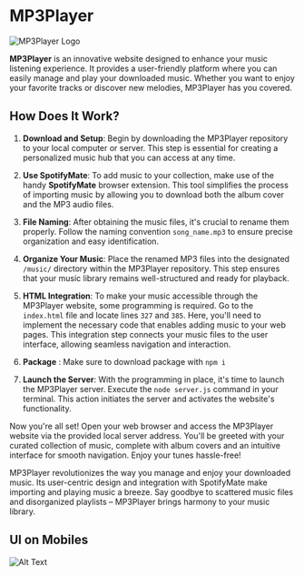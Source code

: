 # MP3Player

![MP3Player Logo](https://media.discordapp.net/attachments/856635376788307999/1135978439241892031/iO_W-removebg-preview.png)

**MP3Player** is an innovative website designed to enhance your music listening experience. It provides a user-friendly platform where you can easily manage and play your downloaded music. Whether you want to enjoy your favorite tracks or discover new melodies, MP3Player has you covered.

## How Does It Work?

1. **Download and Setup**: Begin by downloading the MP3Player repository to your local computer or server. This step is essential for creating a personalized music hub that you can access at any time.

2. **Use SpotifyMate**: To add music to your collection, make use of the handy **SpotifyMate** browser extension. This tool simplifies the process of importing music by allowing you to download both the album cover and the MP3 audio files.

3. **File Naming**: After obtaining the music files, it's crucial to rename them properly. Follow the naming convention `song_name.mp3` to ensure precise organization and easy identification.

4. **Organize Your Music**: Place the renamed MP3 files into the designated `/music/` directory within the MP3Player repository. This step ensures that your music library remains well-structured and ready for playback.

5. **HTML Integration**: To make your music accessible through the MP3Player website, some programming is required. Go to the `index.html` file and locate lines `327` and `385`. Here, you'll need to implement the necessary code that enables adding music to your web pages. This integration step connects your music files to the user interface, allowing seamless navigation and interaction.

6. **Package** : Make sure to download package with `npm i`

7. **Launch the Server**: With the programming in place, it's time to launch the MP3Player server. Execute the `node server.js` command in your terminal. This action initiates the server and activates the website's functionality.

Now you're all set! Open your web browser and access the MP3Player website via the provided local server address. You'll be greeted with your curated collection of music, complete with album covers and an intuitive interface for smooth navigation. Enjoy your tunes hassle-free!

MP3Player revolutionizes the way you manage and enjoy your downloaded music. Its user-centric design and integration with SpotifyMate make importing and playing music a breeze. Say goodbye to scattered music files and disorganized playlists – MP3Player brings harmony to your music library.

## UI on Mobiles
![Alt Text](https://media.discordapp.net/attachments/856635376788307999/1137015618818801724/image.png?width=309&height=682)
